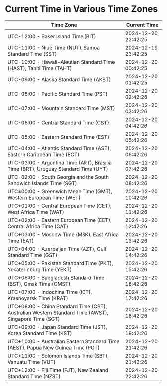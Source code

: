 # Current Time in Various Time Zones

| Time Zone | Current Time |
|-----------|--------------|
| UTC-12:00 - Baker Island Time (BIT) | 2024-12-20 22:42:25 |
| UTC-11:00 - Niue Time (NUT), Samoa Standard Time (SST) | 2024-12-19 23:42:25 |
| UTC-10:00 - Hawaii-Aleutian Standard Time (HAST), Tahiti Time (TAHT) | 2024-12-20 00:42:25 |
| UTC-09:00 - Alaska Standard Time (AKST) | 2024-12-20 01:42:25 |
| UTC-08:00 - Pacific Standard Time (PST) | 2024-12-20 02:42:26 |
| UTC-07:00 - Mountain Standard Time (MST) | 2024-12-20 03:42:26 |
| UTC-06:00 - Central Standard Time (CST) | 2024-12-20 04:42:26 |
| UTC-05:00 - Eastern Standard Time (EST) | 2024-12-20 05:42:26 |
| UTC-04:00 - Atlantic Standard Time (AST), Eastern Caribbean Time (ECT) | 2024-12-20 06:42:26 |
| UTC-03:00 - Argentina Time (ART), Brasília Time (BRT), Uruguay Standard Time (UYT) | 2024-12-20 07:42:26 |
| UTC-02:00 - South Georgia and the South Sandwich Islands Time (SGT) | 2024-12-20 08:42:26 |
| UTC±00:00 - Greenwich Mean Time (GMT), Western European Time (WET) | 2024-12-20 10:42:26 |
| UTC+01:00 - Central European Time (CET), West Africa Time (WAT) | 2024-12-20 11:42:26 |
| UTC+02:00 - Eastern European Time (EET), Central Africa Time (CAT) | 2024-12-20 12:42:26 |
| UTC+03:00 - Moscow Time (MSK), East Africa Time (EAT) | 2024-12-20 13:42:26 |
| UTC+04:00 - Azerbaijan Time (AZT), Gulf Standard Time (GST) | 2024-12-20 14:42:26 |
| UTC+05:00 - Pakistan Standard Time (PKT), Yekaterinburg Time (YEKT) | 2024-12-20 15:42:26 |
| UTC+06:00 - Bangladesh Standard Time (BST), Omsk Time (OMST) | 2024-12-20 16:42:26 |
| UTC+07:00 - Indochina Time (ICT), Krasnoyarsk Time (KRAT) | 2024-12-20 17:42:26 |
| UTC+08:00 - China Standard Time (CST), Australian Western Standard Time (AWST), Singapore Time (SGT) | 2024-12-20 18:42:26 |
| UTC+09:00 - Japan Standard Time (JST), Korea Standard Time (KST) | 2024-12-20 19:42:26 |
| UTC+10:00 - Australian Eastern Standard Time (AEST), Papua New Guinea Time (PGT) | 2024-12-20 21:42:26 |
| UTC+11:00 - Solomon Islands Time (SBT), Vanuatu Time (VUT) | 2024-12-20 21:42:26 |
| UTC+12:00 - Fiji Time (FJT), New Zealand Standard Time (NZST) | 2024-12-20 22:42:26 |
